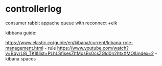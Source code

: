 # controllerlog
consumer rabbit appache queue with reconnect +elk


kibbana guide:

https://www.elastic.co/guide/en/kibana/current/kibana-role-management.html - rule
https://www.youtube.com/watch?v=BqvrL8j_TKI&list=PLhLSfisesZItMosBx0csZGld0n2htxXMO&index=2 - kibana spaces


